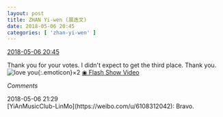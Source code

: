 ```yaml
---
layout: post
title: ZHAN Yi-wen (展逸文)
date: 2018-05-06 20:45
categories: [ 'zhan-yi-wen' ]
---
```


<div class="weibo-info">
  <a href="https://weibo.com/6108090526/GfqPLd6cr">2018-05-06 20:45</a>
</div>

Thank you for your votes. I didn't expect to get the third place. Thank you. ![love you](https://img.t.sinajs.cn/t4/appstyle/expression/ext/normal/f6/2018new_aini_org.png){:.emoticon}×2 [◉ Flash Show Video](https://www.miaopai.com/show/jzA8hznxu1U5t1av936pUWUMNXCLpdg~yYbhPg__.htm)

<!-- more -->

*Comments*

<div class="weibo-info">2018-05-06 21:29</div>
[YiAnMusicClub-LinMo](https://weibo.com/u/6108312042): Bravo.

